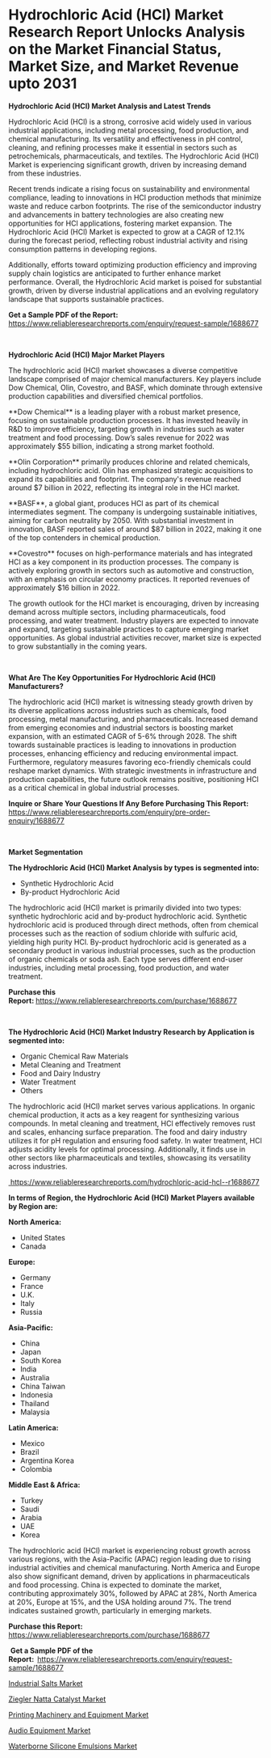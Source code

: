<p><h1>Hydrochloric Acid (HCl) Market Research Report Unlocks Analysis on the Market Financial Status, Market Size, and Market Revenue upto 2031</h1></p><p><strong>Hydrochloric Acid (HCl) Market Analysis and Latest Trends</strong></p>
<p><p>Hydrochloric Acid (HCl) is a strong, corrosive acid widely used in various industrial applications, including metal processing, food production, and chemical manufacturing. Its versatility and effectiveness in pH control, cleaning, and refining processes make it essential in sectors such as petrochemicals, pharmaceuticals, and textiles. The Hydrochloric Acid (HCl) Market is experiencing significant growth, driven by increasing demand from these industries.</p><p>Recent trends indicate a rising focus on sustainability and environmental compliance, leading to innovations in HCl production methods that minimize waste and reduce carbon footprints. The rise of the semiconductor industry and advancements in battery technologies are also creating new opportunities for HCl applications, fostering market expansion. The Hydrochloric Acid (HCl) Market is expected to grow at a CAGR of 12.1% during the forecast period, reflecting robust industrial activity and rising consumption patterns in developing regions.</p><p>Additionally, efforts toward optimizing production efficiency and improving supply chain logistics are anticipated to further enhance market performance. Overall, the Hydrochloric Acid market is poised for substantial growth, driven by diverse industrial applications and an evolving regulatory landscape that supports sustainable practices.</p></p>
<p><strong>Get a Sample PDF of the Report:&nbsp;</strong> <a href="https://www.reliableresearchreports.com/enquiry/request-sample/1688677?utm_campaign=9&utm_medium=2&utm_source=Github&utm_content=ia&utm_term=17102024&utm_id=hydrochloric-acid-hcl">https://www.reliableresearchreports.com/enquiry/request-sample/1688677</a></p>
<p>&nbsp;</p>
<p><strong>Hydrochloric Acid (HCl) Major Market Players</strong></p>
<p><p>The hydrochloric acid (HCl) market showcases a diverse competitive landscape comprised of major chemical manufacturers. Key players include Dow Chemical, Olin, Covestro, and BASF, which dominate through extensive production capabilities and diversified chemical portfolios.</p><p>**Dow Chemical** is a leading player with a robust market presence, focusing on sustainable production processes. It has invested heavily in R&D to improve efficiency, targeting growth in industries such as water treatment and food processing. Dow’s sales revenue for 2022 was approximately $55 billion, indicating a strong market foothold.</p><p>**Olin Corporation** primarily produces chlorine and related chemicals, including hydrochloric acid. Olin has emphasized strategic acquisitions to expand its capabilities and footprint. The company's revenue reached around $7 billion in 2022, reflecting its integral role in the HCl market.</p><p>**BASF**, a global giant, produces HCl as part of its chemical intermediates segment. The company is undergoing sustainable initiatives, aiming for carbon neutrality by 2050. With substantial investment in innovation, BASF reported sales of around $87 billion in 2022, making it one of the top contenders in chemical production.</p><p>**Covestro** focuses on high-performance materials and has integrated HCl as a key component in its production processes. The company is actively exploring growth in sectors such as automotive and construction, with an emphasis on circular economy practices. It reported revenues of approximately $16 billion in 2022.</p><p>The growth outlook for the HCl market is encouraging, driven by increasing demand across multiple sectors, including pharmaceuticals, food processing, and water treatment. Industry players are expected to innovate and expand, targeting sustainable practices to capture emerging market opportunities. As global industrial activities recover, market size is expected to grow substantially in the coming years.</p></p>
<p>&nbsp;</p>
<p><strong>What Are The Key Opportunities For Hydrochloric Acid (HCl) Manufacturers?</strong></p>
<p><p>The hydrochloric acid (HCl) market is witnessing steady growth driven by its diverse applications across industries such as chemicals, food processing, metal manufacturing, and pharmaceuticals. Increased demand from emerging economies and industrial sectors is boosting market expansion, with an estimated CAGR of 5-6% through 2028. The shift towards sustainable practices is leading to innovations in production processes, enhancing efficiency and reducing environmental impact. Furthermore, regulatory measures favoring eco-friendly chemicals could reshape market dynamics. With strategic investments in infrastructure and production capabilities, the future outlook remains positive, positioning HCl as a critical chemical in global industrial processes.</p></p>
<p><strong>Inquire or Share Your Questions If Any Before Purchasing This Report:</strong> <a href="https://www.reliableresearchreports.com/enquiry/pre-order-enquiry/1688677?utm_campaign=9&utm_medium=2&utm_source=Github&utm_content=ia&utm_term=17102024&utm_id=hydrochloric-acid-hcl">https://www.reliableresearchreports.com/enquiry/pre-order-enquiry/1688677</a></p>
<p>&nbsp;</p>
<p><strong>Market Segmentation</strong></p>
<p><strong>The Hydrochloric Acid (HCl) Market Analysis by types is segmented into:</strong></p>
<p><ul><li>Synthetic Hydrochloric Acid</li><li>By-product Hydrochloric Acid</li></ul></p>
<p><p>The hydrochloric acid (HCl) market is primarily divided into two types: synthetic hydrochloric acid and by-product hydrochloric acid. Synthetic hydrochloric acid is produced through direct methods, often from chemical processes such as the reaction of sodium chloride with sulfuric acid, yielding high purity HCl. By-product hydrochloric acid is generated as a secondary product in various industrial processes, such as the production of organic chemicals or soda ash. Each type serves different end-user industries, including metal processing, food production, and water treatment.</p></p>
<p><strong>Purchase this Report:&nbsp;</strong><a href="https://www.reliableresearchreports.com/purchase/1688677?utm_campaign=9&utm_medium=2&utm_source=Github&utm_content=ia&utm_term=17102024&utm_id=hydrochloric-acid-hcl">https://www.reliableresearchreports.com/purchase/1688677</a></p>
<p>&nbsp;</p>
<p><strong>The Hydrochloric Acid (HCl) Market Industry Research by Application is segmented into:</strong></p>
<p><ul><li>Organic Chemical Raw Materials</li><li>Metal Cleaning and Treatment</li><li>Food and Dairy Industry</li><li>Water Treatment</li><li>Others</li></ul></p>
<p><p>The hydrochloric acid (HCl) market serves various applications. In organic chemical production, it acts as a key reagent for synthesizing various compounds. In metal cleaning and treatment, HCl effectively removes rust and scales, enhancing surface preparation. The food and dairy industry utilizes it for pH regulation and ensuring food safety. In water treatment, HCl adjusts acidity levels for optimal processing. Additionally, it finds use in other sectors like pharmaceuticals and textiles, showcasing its versatility across industries.</p></p>
<p><a href="https://www.reliableresearchreports.com/hydrochloric-acid-hcl--r1688677?utm_campaign=9&utm_medium=2&utm_source=Github&utm_content=ia&utm_term=17102024&utm_id=hydrochloric-acid-hcl">&nbsp;https://www.reliableresearchreports.com/hydrochloric-acid-hcl--r1688677</a></p>
<p><strong>In terms of Region, the Hydrochloric Acid (HCl) Market Players available by Region are:</strong></p>
<p>
    <p> <strong> North America: </strong>
        <ul>
            <li>United States</li>
            <li>Canada</li>
        </ul>
        </p> 
    <p> <strong> Europe: </strong>
        <ul>
            <li>Germany</li>
            <li>France</li>
            <li>U.K.</li>
            <li>Italy</li>
            <li>Russia</li>
        </ul>
        </p> 
    <p> <strong> Asia-Pacific: </strong>
        <ul>
            <li>China</li>
            <li>Japan</li>
            <li>South Korea</li>
            <li>India</li>
            <li>Australia</li>
            <li>China Taiwan</li>
            <li>Indonesia</li>
            <li>Thailand</li>
            <li>Malaysia</li>
        </ul>
        </p> 
    <p> <strong> Latin America: </strong>
        <ul>
            <li>Mexico</li>
            <li>Brazil</li>
            <li>Argentina Korea</li>
            <li>Colombia</li>
        </ul>
        </p> 
    <p> <strong> Middle East & Africa: </strong>
        <ul>
            <li>Turkey</li>
            <li>Saudi</li>
            <li>Arabia</li>
            <li>UAE</li>
            <li>Korea</li>
        </ul>
    </p>
    </p>
<p><p>The hydrochloric acid (HCl) market is experiencing robust growth across various regions, with the Asia-Pacific (APAC) region leading due to rising industrial activities and chemical manufacturing. North America and Europe also show significant demand, driven by applications in pharmaceuticals and food processing. China is expected to dominate the market, contributing approximately 30%, followed by APAC at 28%, North America at 20%, Europe at 15%, and the USA holding around 7%. The trend indicates sustained growth, particularly in emerging markets.</p></p>
<p><strong>Purchase this Report: </strong><a href="https://www.reliableresearchreports.com/purchase/1688677?utm_campaign=9&utm_medium=2&utm_source=Github&utm_content=ia&utm_term=17102024&utm_id=hydrochloric-acid-hcl">https://www.reliableresearchreports.com/purchase/1688677</a></p>
<p>&nbsp;<strong>Get a Sample PDF of the Report:&nbsp;&nbsp;</strong><a href="https://www.reliableresearchreports.com/enquiry/request-sample/1688677?utm_campaign=9&utm_medium=2&utm_source=Github&utm_content=ia&utm_term=17102024&utm_id=hydrochloric-acid-hcl">https://www.reliableresearchreports.com/enquiry/request-sample/1688677</a></p>
<p><strong></strong></p>
<p><p><a href="https://www.linkedin.com/pulse/industrial-salts-market-trends-strategic-insights-2024-2031-l76gf?utm_campaign=9&utm_medium=2&utm_source=Github&utm_content=ia&utm_term=17102024&utm_id=hydrochloric-acid-hcl">Industrial Salts Market</a></p><p><a href="https://github.com/WashimHussain441/Market-Research-Report-List-1/blob/main/ziegler-natta-catalyst-market.md?utm_campaign=9&utm_medium=2&utm_source=Github&utm_content=ia&utm_term=17102024&utm_id=hydrochloric-acid-hcl">Ziegler Natta Catalyst Market</a></p><p><a href="https://issuu.com/reportprime-2/docs/printing-machinery-and-equipment-ma_dde1355950515a?utm_campaign=9&utm_medium=2&utm_source=Github&utm_content=ia&utm_term=17102024&utm_id=hydrochloric-acid-hcl">Printing Machinery and Equipment Market</a></p><p><a href="https://issuu.com/reportprime-2/docs/audio-equipment-market-size-2030.pp_30400b46313ade?utm_campaign=9&utm_medium=2&utm_source=Github&utm_content=ia&utm_term=17102024&utm_id=hydrochloric-acid-hcl">Audio Equipment Market</a></p><p><a href="https://github.com/Annahawkins697/Market-Research-Report-List-1/blob/main/waterborne-silicone-emulsions-market.md?utm_campaign=9&utm_medium=2&utm_source=Github&utm_content=ia&utm_term=17102024&utm_id=hydrochloric-acid-hcl">Waterborne Silicone Emulsions Market</a></p></p>